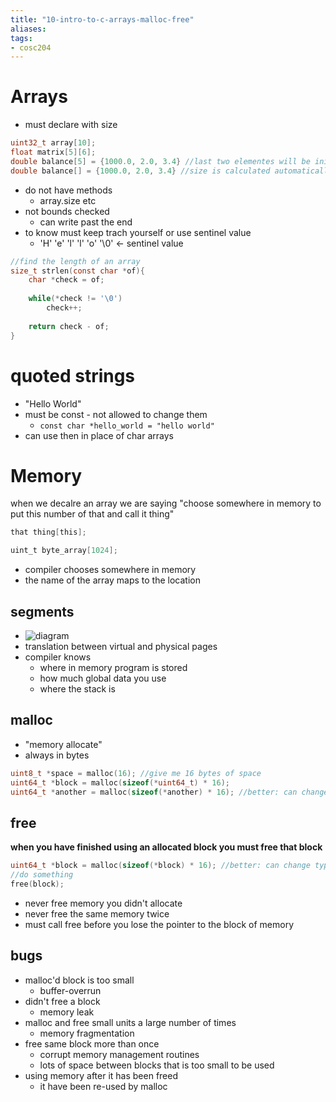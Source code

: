 ```yaml
---
title: "10-intro-to-c-arrays-malloc-free"
aliases: 
tags: 
- cosc204
---
```


# Arrays
- must declare with size

``` c
uint32_t array[10];
float matrix[5][6];
double balance[5] = {1000.0, 2.0, 3.4} //last two elementes will be initalised to zero
double balance[] = {1000.0, 2.0, 3.4} //size is calculated automatically
```

- do not have methods
	- array.size etc
- not bounds checked
	- can write past the end
- to know must keep trach yourself or use sentinel value
	- 'H' 'e' 'l' 'l' 'o' '\0' <- sentinel value

``` c
//find the length of an array
size_t strlen(const char *of){
	char *check = of;
	
	while(*check != '\0')
		check++;
	
	return check - of;
}
```

# quoted strings
- "Hello World"
- must be const - not allowed to change them
	- `const char *hello_world = "hello world"`
- can use then in place of char arrays

# Memory
when we decalre an array we are saying "choose somewhere in memory to put this number of that and call it thing"

```c
that thing[this];

uint_t byte_array[1024];
```

- compiler chooses somewhere in memory
- the name of the array maps to the location

## segments
- ![diagram](https://i.imgur.com/owQcqhJ.png)
- translation between virtual and physical pages
- compiler knows
	- where in memory program is stored
	- how much global data you use
	- where the stack is

## malloc
- "memory allocate"
- always in bytes

```c
uint8_t *space = malloc(16); //give me 16 bytes of space
uint64_t *block = malloc(sizeof(*uint64_t) * 16);
uint64_t *another = malloc(sizeof(*another) * 16); //better: can change type without breaking it
```


## free
**when you have finished using an allocated block you must free that block**

```c
uint64_t *block = malloc(sizeof(*block) * 16); //better: can change type without breaking it
//do something
free(block);
```

- never free memory you didn't allocate
- never free the same memory twice
- must call free before you lose the pointer to the block of memory

## bugs
- malloc'd block is too small
	- buffer-overrun
- didn't free a block
	- memory leak
- malloc and free small units a large number of times
	- memory fragmentation
- free same block more than once
	- corrupt memory management routines
	- lots of space between blocks that is too small to be used
- using memory after it has been freed
	- it have been re-used by malloc